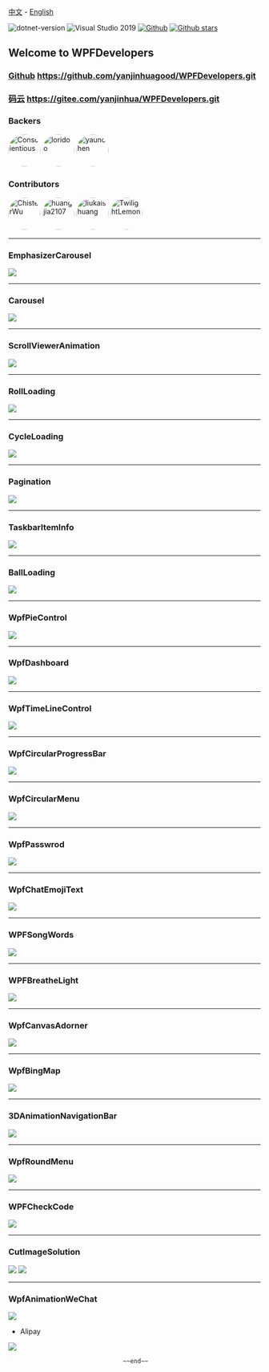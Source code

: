  [中文](https://github.com/yanjinhuagood/WPFDevelopers/blob/master/README.md) - [English](https://github.com/yanjinhuagood/WPFDevelopers/blob/master/README-en.md)   

 ![dotnet-version](https://img.shields.io/badge/.net%20framework-%E2%89%A54.0-blue)  ![Visual Studio 2019](https://img.shields.io/badge/Visual%20Studio%20-2019-blueviolet)  [![Github](https://img.shields.io/badge/%20-github-%2324292e)](https://github.com/yanjinhuagood/WPFDevelopers) [![Github stars](https://img.shields.io/github/stars/yanjinhuagood/WPFDevelopers)](https://github.com/yanjinhuagood/WPFDevelopers/stargazers)


## Welcome to WPFDevelopers    

### [Github](https://github.com/yanjinhuagood/WPFDevelopers.git) https://github.com/yanjinhuagood/WPFDevelopers.git  

### [码云](https://gitee.com/yanjinhua/WPFDevelopers.git) https://gitee.com/yanjinhua/WPFDevelopers.git  

### Backers   

<a href="https://github.com/Conscientious" target="_blank"><img style="border-radius:50%!important" width="64px" alt="Conscientious" src="https://avatars.githubusercontent.com/u/10725479?s=64&v=4"></a>   <a href="https://github.com/loridoo" target="_blank"><img style="border-radius:50%!important" width="64px" alt="loridoo" src="https://avatars.githubusercontent.com/u/5158233?v=4"></a>   <a href="https://github.com/yaunchen" target="_blank"><img style="border-radius:50%!important" width="64px" alt="yaunchen" src="https://avatars.githubusercontent.com/u/85333100?v=4"></a> 

### Contributors  
<a href="https://github.com/ChisterWu" target="_blank"><img style="border-radius:50%!important" width="64px" alt="ChisterWu" src="https://avatars.githubusercontent.com/u/28770378?v=4"></a>  <a href="https://github.com/huangjia2107" target="_blank"><img style="border-radius:50%!important" width="64px" alt="huangjia2107" src="https://avatars.githubusercontent.com/u/13675358?v=4"></a>  <a href="https://github.com/liukaishuang" target="_blank"><img style="border-radius:50%!important" width="64px" alt="liukaishuang" src="https://avatars.githubusercontent.com/u/25221289?v=4"></a>   <a href="https://github.com/TwilightLemon" target="_blank"><img style="border-radius:50%!important" width="64px" alt="TwilightLemon" src="https://avatars.githubusercontent.com/u/25076044?v=4"></a>      

***
### EmphasizerCarousel 

<img src="/resources/WPFDevelopersResource/EmphasizerCarousel.gif"/>  

----------

### Carousel 

<img src="/resources/WPFDevelopersResource/Carousel.gif"/>  

----------

### ScrollViewerAnimation 

<img src="/resources/WPFDevelopersResource/ScrollViewer.gif"/>  

----------

### RollLoading 

<img src="/resources/WPFDevelopersResource/RollLoading.gif"/>  

----------

### CycleLoading 

<img src="/resources/WPFDevelopersResource/CycleLoading.gif"/>  

----------

### Pagination 

<img src="/resources/WPFDevelopersResource/Pagination.gif"/>  

----------

### TaskbarItemInfo 

<img src="/resources/WPFDevelopersResource/TaskbarItemInfo.gif"/>  

----------

### BallLoading

<img src="/resources/WPFDevelopersResource/BallLoading.gif"/>  

----------

### WpfPieControl

<img src="/resources/WPFDevelopersResource/PieControl.gif"/>  

----------

### WpfDashboard

<img src="/resources/WPFDevelopersResource/Dashboard.gif"/>   

----------

### WpfTimeLineControl

<img src="/resources/WPFDevelopersResource/TimeLine.gif"/>  

----------

### WpfCircularProgressBar

<img src="/resources/WPFDevelopersResource/CircularProgressBar.gif"/>  

----------

### WpfCircularMenu

<img src="/resources/WPFDevelopersResource/CircularMenu.gif"/>   

----------

### WpfPasswrod

<img src="/resources/WPFDevelopersResource/Passwrod.gif"/>   

----------

### WpfChatEmojiText

<img src="/resources/WPFDevelopersResource/ChatEmojiText.gif"/>  

----------

### WPFSongWords

<img src="/resources/WPFDevelopersResource/SongWords.gif"/>  

----------

### WPFBreatheLight

<img src="/resources/WPFDevelopersResource/BreatheLight.gif"/>   

----------

### WpfCanvasAdorner  

<img src="/resources/WPFDevelopersResource/ElementAdorner.gif"/>   

----------

### WpfBingMap 

<img src="/resources/WPFDevelopersResource/BingAMap.gif"/>     

----------

### 3DAnimationNavigationBar

<img src="/resources/WPFDevelopersResource/AnimationNavigationBar3D.gif"/>   

----------

### WpfRoundMenu

<img src="/resources/WPFDevelopersResource/RoundMenu.gif"/>  

----------


### WPFCheckCode

<img src="/resources/WPFDevelopersResource/CheckCode.gif"/>   

----------

### CutImageSolution

<img src="/resources/WPFDevelopersResource/CutImage.gif"/>  

<img src="/resources/WPFDevelopersResource/CutImage1.gif"/>   

----------

### WpfAnimationWeChat

<img src="/resources/WPFDevelopersResource/AnimationWeChat.gif"/>   

* Alipay

<img src="/resources/Alipay.png"/>

									~~end~~

